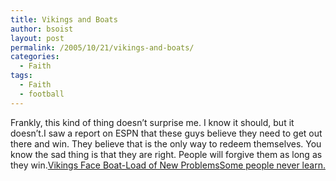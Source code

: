 ```yaml
---
title: Vikings and Boats
author: bsoist
layout: post
permalink: /2005/10/21/vikings-and-boats/
categories:
  - Faith
tags:
  - Faith
  - football
---
```

Frankly, this kind of thing doesn&#8217;t surprise me. I know it should, but it doesn&#8217;t.I saw a report on ESPN that these guys believe they need to get out there and win. They believe that is the only way to redeem themselves. You know the sad thing is that they are right. People will forgive them as long as they win.[Vikings Face Boat-Load of New Problems][1][Some people never learn.][2]

 [1]: http://www.washingtonpost.com/wp-dyn/content/article/2005/10/12/AR2005101202071.html
 [2]: http://sports.yahoo.com/nfl/news?slug=cnnsi-somepeoplenever&prov=cnnsi&type=lgns